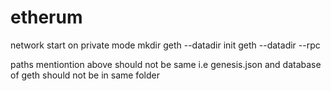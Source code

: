 
# etherum

 network start on private mode
mkdir 
geth --datadir <Path to folder where geth related data will be stored> init <path to genesis.json file>
geth --datadir <Path to folder where geth related data will be stored> --rpc 
  
 paths mentiontion above should not be same i.e genesis.json and database of geth should not be in same folder   



